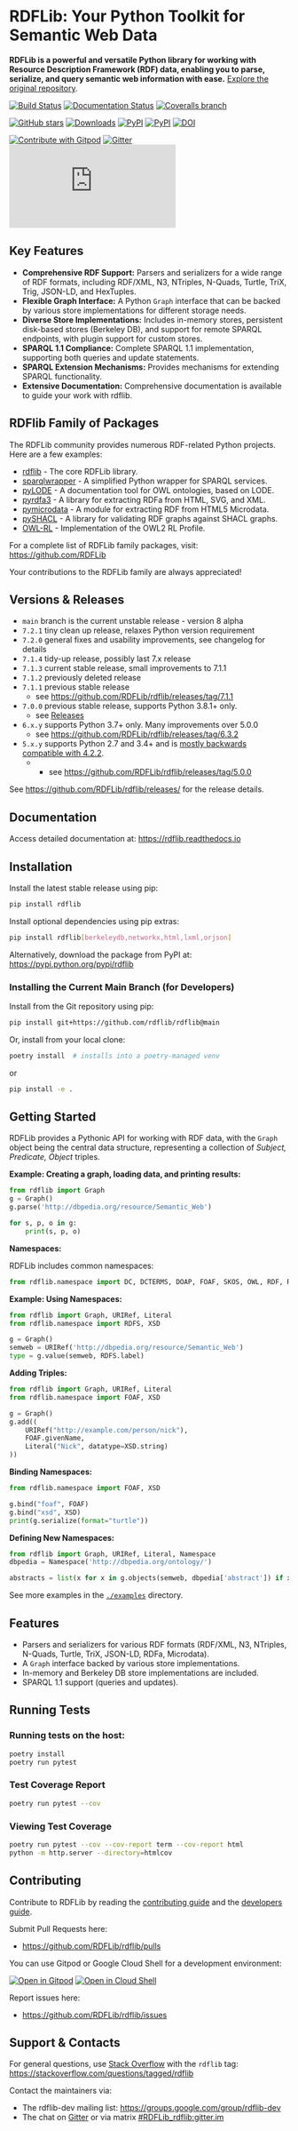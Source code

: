 # RDFLib: Your Python Toolkit for Semantic Web Data

**RDFLib is a powerful and versatile Python library for working with Resource Description Framework (RDF) data, enabling you to parse, serialize, and query semantic web information with ease.**  [Explore the original repository](https://github.com/RDFLib/rdflib).

[![Build Status](https://github.com/RDFLib/rdflib/actions/workflows/validate.yaml/badge.svg?branch=main)](https://github.com/RDFLib/rdflib/actions?query=branch%3Amain)
[![Documentation Status](https://readthedocs.org/projects/rdflib/badge/?version=latest)](https://rdflib.readthedocs.io/en/latest/?badge=latest)
[![Coveralls branch](https://img.shields.io/coveralls/RDFLib/rdflib/main.svg)](https://coveralls.io/r/RDFLib/rdflib?branch=main)

[![GitHub stars](https://img.shields.io/github/stars/RDFLib/rdflib.svg)](https://github.com/RDFLib/rdflib/stargazers)
[![Downloads](https://pepy.tech/badge/rdflib/week)](https://pepy.tech/project/rdflib)
[![PyPI](https://img.shields.io/pypi/v/rdflib.svg)](https://pypi.python.org/pypi/rdflib)
[![PyPI](https://img.shields.io/pypi/pyversions/rdflib.svg)](https://pypi.python.org/pypi/rdflib)
[![DOI](https://zenodo.org/badge/DOI/10.5281/zenodo.6845245.svg)](https://doi.org/10.5281/zenodo.6845245)

[![Contribute with Gitpod](https://img.shields.io/badge/Contribute%20with-Gitpod-908a85?logo=gitpod)](https://gitpod.io/#https://github.com/RDFLib/rdflib)
[![Gitter](https://badges.gitter.im/RDFLib/rdflib.svg)](https://gitter.im/RDFLib/rdflib?utm_source=badge&utm_medium=badge&utm_campaign=pr-badge)
[![Matrix](https://img.shields.io/matrix/rdflib:matrix.org?label=matrix.org%20chat)](https://matrix.to/#/#RDFLib_rdflib:gitter.im)

## Key Features

*   **Comprehensive RDF Support:** Parsers and serializers for a wide range of RDF formats, including RDF/XML, N3, NTriples, N-Quads, Turtle, TriX, Trig, JSON-LD, and HexTuples.
*   **Flexible Graph Interface:**  A Python `Graph` interface that can be backed by various store implementations for different storage needs.
*   **Diverse Store Implementations:** Includes in-memory stores, persistent disk-based stores (Berkeley DB), and support for remote SPARQL endpoints, with plugin support for custom stores.
*   **SPARQL 1.1 Compliance:**  Complete SPARQL 1.1 implementation, supporting both queries and update statements.
*   **SPARQL Extension Mechanisms:**  Provides mechanisms for extending SPARQL functionality.
*   **Extensive Documentation:** Comprehensive documentation is available to guide your work with rdflib.

## RDFlib Family of Packages

The RDFLib community provides numerous RDF-related Python projects. Here are a few examples:

*   [rdflib](https://github.com/RDFLib/rdflib) - The core RDFLib library.
*   [sparqlwrapper](https://github.com/RDFLib/sparqlwrapper) - A simplified Python wrapper for SPARQL services.
*   [pyLODE](https://github.com/RDFLib/pyLODE) - A documentation tool for OWL ontologies, based on LODE.
*   [pyrdfa3](https://github.com/RDFLib/pyrdfa3) - A library for extracting RDFa from HTML, SVG, and XML.
*   [pymicrodata](https://github.com/RDFLib/pymicrodata) - A module for extracting RDF from HTML5 Microdata.
*   [pySHACL](https://github.com/RDFLib/pySHACL) - A library for validating RDF graphs against SHACL graphs.
*   [OWL-RL](https://github.com/RDFLib/OWL-RL) - Implementation of the OWL2 RL Profile.

For a complete list of RDFLib family packages, visit: <https://github.com/RDFLib>

Your contributions to the RDFLib family are always appreciated!

## Versions & Releases

* `main` branch is the current unstable release - version 8 alpha
* `7.2.1` tiny clean up release, relaxes Python version requirement
* `7.2.0` general fixes and usability improvements, see changelog for details
* `7.1.4` tidy-up release, possibly last 7.x release
* `7.1.3` current stable release, small improvements to 7.1.1
* `7.1.2` previously deleted release
* `7.1.1` previous stable release
    * see <https://github.com/RDFLib/rdflib/releases/tag/7.1.1>
* `7.0.0` previous stable release, supports Python 3.8.1+ only.
    * see [Releases](https://github.com/RDFLib/rdflib/releases)
* `6.x.y` supports Python 3.7+ only. Many improvements over 5.0.0
    * see <https://github.com/RDFLib/rdflib/releases/tag/6.3.2>
* `5.x.y` supports Python 2.7 and 3.4+ and is [mostly backwards compatible with 4.2.2](https://rdflib.readthedocs.io/en/stable/upgrade4to5.html).
  * * see <https://github.com/RDFLib/rdflib/releases/tag/5.0.0>

See <https://github.com/RDFLib/rdflib/releases/> for the release details.

## Documentation

Access detailed documentation at: <https://rdflib.readthedocs.io>

## Installation

Install the latest stable release using pip:

```bash
pip install rdflib
```

Install optional dependencies using pip extras:

```bash
pip install rdflib[berkeleydb,networkx,html,lxml,orjson]
```

Alternatively, download the package from PyPI at:  https://pypi.python.org/pypi/rdflib

### Installing the Current Main Branch (for Developers)

Install from the Git repository using pip:

```bash
pip install git+https://github.com/rdflib/rdflib@main
```

Or, install from your local clone:

```bash
poetry install  # installs into a poetry-managed venv
```

or

```bash
pip install -e .
```

## Getting Started

RDFLib provides a Pythonic API for working with RDF data, with the `Graph` object being the central data structure, representing a collection of *Subject, Predicate, Object* triples.

**Example: Creating a graph, loading data, and printing results:**

```python
from rdflib import Graph
g = Graph()
g.parse('http://dbpedia.org/resource/Semantic_Web')

for s, p, o in g:
    print(s, p, o)
```

**Namespaces:**

RDFLib includes common namespaces:

```python
from rdflib.namespace import DC, DCTERMS, DOAP, FOAF, SKOS, OWL, RDF, RDFS, VOID, XMLNS, XSD
```

**Example: Using Namespaces:**

```python
from rdflib import Graph, URIRef, Literal
from rdflib.namespace import RDFS, XSD

g = Graph()
semweb = URIRef('http://dbpedia.org/resource/Semantic_Web')
type = g.value(semweb, RDFS.label)
```

**Adding Triples:**

```python
from rdflib import Graph, URIRef, Literal
from rdflib.namespace import FOAF, XSD

g = Graph()
g.add((
    URIRef("http://example.com/person/nick"),
    FOAF.givenName,
    Literal("Nick", datatype=XSD.string)
))
```

**Binding Namespaces:**

```python
from rdflib.namespace import FOAF, XSD

g.bind("foaf", FOAF)
g.bind("xsd", XSD)
print(g.serialize(format="turtle"))
```

**Defining New Namespaces:**

```python
from rdflib import Graph, URIRef, Literal, Namespace
dbpedia = Namespace('http://dbpedia.org/ontology/')

abstracts = list(x for x in g.objects(semweb, dbpedia['abstract']) if x.language=='en')
```

See more examples in the [`./examples`](./examples) directory.

## Features

*   Parsers and serializers for various RDF formats (RDF/XML, N3, NTriples, N-Quads, Turtle, TriX, JSON-LD, RDFa, Microdata).
*   A `Graph` interface backed by various store implementations.
*   In-memory and Berkeley DB store implementations are included.
*   SPARQL 1.1 support (queries and updates).

## Running Tests

### Running tests on the host:

```bash
poetry install
poetry run pytest
```

### Test Coverage Report

```bash
poetry run pytest --cov
```

### Viewing Test Coverage

```bash
poetry run pytest --cov --cov-report term --cov-report html
python -m http.server --directory=htmlcov
```

## Contributing

Contribute to RDFLib by reading the [contributing guide](https://rdflib.readthedocs.io/en/latest/CONTRIBUTING/) and the [developers guide](https://rdflib.readthedocs.io/en/latest/developers/).

Submit Pull Requests here:

*   <https://github.com/RDFLib/rdflib/pulls>

You can use Gitpod or Google Cloud Shell for a development environment:

[![Open in Gitpod](https://gitpod.io/button/open-in-gitpod.svg)](https://gitpod.io/#https://github.com/RDFLib/rdflib)
[![Open in Cloud Shell](https://gstatic.com/cloudssh/images/open-btn.svg)](https://shell.cloud.google.com/cloudshell/editor?cloudshell_git_repo=https%3A%2F%2Fgithub.com%2FRDFLib%2Frdflib&cloudshell_git_branch=main&cloudshell_open_in_editor=README.md)

Report issues here:

*   <https://github.com/RDFLib/rdflib/issues>

## Support & Contacts

For general questions, use [Stack Overflow](https://stackoverflow.com) with the `rdflib` tag: <https://stackoverflow.com/questions/tagged/rdflib>

Contact the maintainers via:

*   The rdflib-dev mailing list: <https://groups.google.com/group/rdflib-dev>
*   The chat on [Gitter](https://gitter.im/RDFLib/rdflib) or via matrix [#RDFLib_rdflib:gitter.im](https://matrix.to/#/#RDFLib_rdflib:gitter.im)